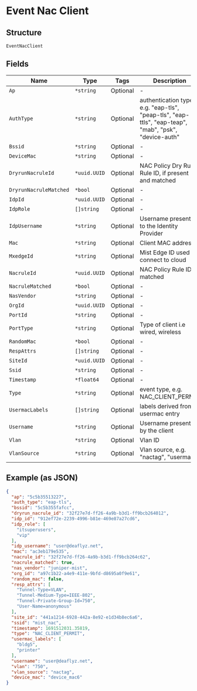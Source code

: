 
# Event Nac Client

## Structure

`EventNacClient`

## Fields

| Name | Type | Tags | Description |
|  --- | --- | --- | --- |
| `Ap` | `*string` | Optional | - |
| `AuthType` | `*string` | Optional | authentication type, e.g. "eap-tls", "peap-tls", "eap-ttls", "eap-teap", "mab", "psk", "device-auth" |
| `Bssid` | `*string` | Optional | - |
| `DeviceMac` | `*string` | Optional | - |
| `DryrunNacruleId` | `*uuid.UUID` | Optional | NAC Policy Dry Run Rule ID, if present and matched |
| `DryrunNacruleMatched` | `*bool` | Optional | - |
| `IdpId` | `*uuid.UUID` | Optional | - |
| `IdpRole` | `[]string` | Optional | - |
| `IdpUsername` | `*string` | Optional | Username presented to the Identity Provider |
| `Mac` | `*string` | Optional | Client MAC address |
| `MxedgeId` | `*string` | Optional | Mist Edge ID used to connect to cloud |
| `NacruleId` | `*uuid.UUID` | Optional | NAC Policy Rule ID, if matched |
| `NacruleMatched` | `*bool` | Optional | - |
| `NasVendor` | `*string` | Optional | - |
| `OrgId` | `*uuid.UUID` | Optional | - |
| `PortId` | `*string` | Optional | - |
| `PortType` | `*string` | Optional | Type of client i.e wired, wireless |
| `RandomMac` | `*bool` | Optional | - |
| `RespAttrs` | `[]string` | Optional | - |
| `SiteId` | `*uuid.UUID` | Optional | - |
| `Ssid` | `*string` | Optional | - |
| `Timestamp` | `*float64` | Optional | - |
| `Type` | `*string` | Optional | event type, e.g. NAC_CLIENT_PERMIT |
| `UsermacLabels` | `[]string` | Optional | labels derived from usermac entry |
| `Username` | `*string` | Optional | Username presented by the client |
| `Vlan` | `*string` | Optional | Vlan ID |
| `VlanSource` | `*string` | Optional | Vlan source, e.g. "nactag", "usermac" |

## Example (as JSON)

```json
{
  "ap": "5c5b35513227",
  "auth_type": "eap-tls",
  "bssid": "5c5b355fafcc",
  "dryrun_nacrule_id": "32f27e7d-ff26-4a9b-b3d1-ff9bcb264012",
  "idp_id": "912ef72e-2239-4996-b81e-469e87a27cd6",
  "idp_role": [
    "itsuperusers",
    "vip"
  ],
  "idp_username": "user@deaflyz.net",
  "mac": "ac3eb179e535",
  "nacrule_id": "32f27e7d-ff26-4a9b-b3d1-ff9bcb264c62",
  "nacrule_matched": true,
  "nas_vendor": "juniper-mist",
  "org_id": "a97c1b22-a4e9-411e-9bfd-d8695a0f9e61",
  "random_mac": false,
  "resp_attrs": [
    "Tunnel-Type=VLAN",
    "Tunnel-Medium-Type=IEEE-802",
    "Tunnel-Private-Group-Id=750",
    "User-Name=anonymous"
  ],
  "site_id": "441a1214-6928-442a-8e92-e1d34b8ec6a6",
  "ssid": "mist_nac",
  "timestamp": 1691512031.35819,
  "type": "NAC_CLIENT_PERMIT",
  "usermac_labels": [
    "bldg5",
    "printer"
  ],
  "username": "user@deaflyz.net",
  "vlan": "750",
  "vlan_source": "nactag",
  "device_mac": "device_mac6"
}
```

